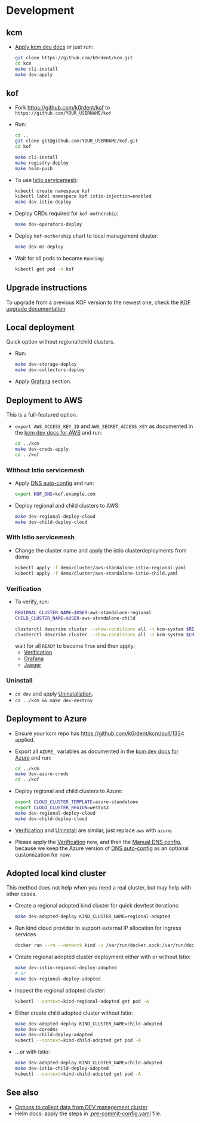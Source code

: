 # Development

## kcm

* [Apply kcm dev docs](https://github.com/k0rdent/kcm/blob/main/docs/dev.md)
  or just run:
  ```bash
  git clone https://github.com/k0rdent/kcm.git
  cd kcm
  make cli-install
  make dev-apply
  ```

## kof

* Fork https://github.com/k0rdent/kof to `https://github.com/YOUR_USERNAME/kof`
* Run:
  ```bash
  cd ..
  git clone git@github.com:YOUR_USERNAME/kof.git
  cd kof

  make cli-install
  make registry-deploy
  make helm-push
  ```

* To use [Istio servicemesh](./istio.md):
  ```bash
  kubectl create namespace kof
  kubectl label namespace kof istio-injection=enabled
  make dev-istio-deploy
  ```

* Deploy CRDs required for `kof-mothership`:
  ```bash
  make dev-operators-deploy
  ```

* Deploy `kof-mothership` chart to local management cluster:
  ```bash
  make dev-ms-deploy
  ```

* Wait for all pods to became `Running`:
  ```bash
  kubectl get pod -n kof
  ```

## Upgrade instructions

To upgrade from a previous KOF version to the newest one, check the [KOF upgrade documentation](https://docs.k0rdent.io/next/admin/kof/kof-upgrade/)

## Local deployment

Quick option without regional/child clusters.

* Run:
  ```bash
  make dev-storage-deploy
  make dev-collectors-deploy
  ```

* Apply [Grafana](https://docs.k0rdent.io/next/admin/kof/kof-using/#access-to-grafana) section.

## Deployment to AWS

This is a full-featured option.

* `export AWS_ACCESS_KEY_ID` and `AWS_SECRET_ACCESS_KEY`
  as documented in the [kcm dev docs for AWS](https://github.com/k0rdent/kcm/blob/main/docs/dev.md#aws-provider-setup)
  and run:
  ```bash
  cd ../kcm
  make dev-creds-apply
  cd ../kof
  ```

### Without Istio servicemesh

* Apply [DNS auto-config](https://docs.k0rdent.io/next/admin/kof/kof-install/#dns-auto-config) and run:
  ```bash
  export KOF_DNS=kof.example.com
  ```

* Deploy regional and child clusters to AWS:
  ```bash
  make dev-regional-deploy-cloud
  make dev-child-deploy-cloud
  ```

### With Istio servicemesh

* Change the cluster name and apply the istio clusterdeployments from demo

  ```bash
  kubectl apply -f demo/cluster/aws-standalone-istio-regional.yaml
  kubectl apply -f demo/cluster/aws-standalone-istio-child.yaml
  ```

### Verification

* To verify, run:
  ```bash
  REGIONAL_CLUSTER_NAME=$USER-aws-standalone-regional
  CHILD_CLUSTER_NAME=$USER-aws-standalone-child

  clusterctl describe cluster --show-conditions all -n kcm-system $REGIONAL_CLUSTER_NAME
  clusterctl describe cluster --show-conditions all -n kcm-system $CHILD_CLUSTER_NAME
  ```
  wait for all `READY` to become `True` and then apply:
  * [Verification](https://docs.k0rdent.io/next/admin/kof/kof-verification/)
  * [Grafana](https://docs.k0rdent.io/next/admin/kof/kof-using/#access-to-grafana)
  * [Jaeger](https://docs.k0rdent.io/next/admin/kof/kof-using/#access-to-jaeger)

### Uninstall

* `cd dev` and apply [Uninstallation](https://docs.k0rdent.io/next/admin/kof/kof-maintainence/#uninstallation).
* `cd ../kcm && make dev-destroy`

## Deployment to Azure

* Ensure your kcm repo has https://github.com/k0rdent/kcm/pull/1334 applied.

* Export all `AZURE_` variables as documented in the [kcm dev docs for Azure](https://github.com/k0rdent/kcm/blob/main/docs/dev.md#azure-provider-setup)
  and run:
  ```bash
  cd ../kcm
  make dev-azure-creds
  cd ../kof
  ```

* Deploy regional and child clusters to Azure:
  ```bash
  export CLOUD_CLUSTER_TEMPLATE=azure-standalone
  export CLOUD_CLUSTER_REGION=westus3
  make dev-regional-deploy-cloud
  make dev-child-deploy-cloud
  ```

* [Verification](#verification) and [Uninstall](#uninstall) are similar,
  just replace `aws` with `azure`.

* Please apply the [Verification](#verification) now,
  and then the [Manual DNS config](https://docs.k0rdent.io/next/admin/kof/kof-verification/#manual-dns-config),
  because we keep the Azure version of [DNS auto-config](https://docs.k0rdent.io/next/admin/kof/kof-install/#dns-auto-config)
  as an optional customization for now.

## Adopted local kind cluster

This method does not help when you need a real cluster, but may help with other cases.

* Create a regional adopted kind cluster for quick dev/test iterations:
  ```bash
  make dev-adopted-deploy KIND_CLUSTER_NAME=regional-adopted
  ```

* Run kind cloud provider to support external IP allocation for ingress services
  ```bash
  docker run --rm --network kind -v /var/run/docker.sock:/var/run/docker.sock registry.k8s.io/cloud-provider-kind/cloud-controller-manager:v0.7.0
  ```

* Create regional adopted cluster deployment either with or without Istio:
  ```bash
  make dev-istio-regional-deploy-adopted
  # or
  make dev-regional-deploy-adopted
  ```
* Inspect the regional adopted cluster:
  ```bash
  kubectl --context=kind-regional-adopted get pod -A
  ```

* Either create child adopted cluster without Istio:
  ```bash
  make dev-adopted-deploy KIND_CLUSTER_NAME=child-adopted
  make dev-coredns
  make dev-child-deploy-adopted
  kubectl --context=kind-child-adopted get pod -A
  ```

* ...or with Istio:
  ```bash
  make dev-adopted-deploy KIND_CLUSTER_NAME=child-adopted
  make dev-istio-child-deploy-adopted
  kubectl --context=kind-child-adopted get pod -A
  ```

## See also

* [Options to collect data from DEV management cluster](collect-from-management.md).
* Helm docs: apply the steps in [.pre-commit-config.yaml](../.pre-commit-config.yaml) file.
